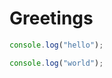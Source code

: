 # Greetings

```javascript hello
console.log("hello");
```

```javascript hello_world
console.log("world");
```
